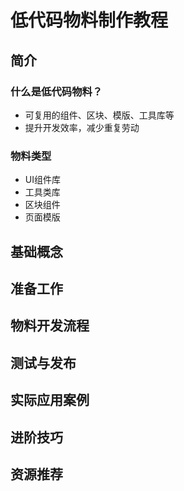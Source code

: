 # 低代码物料制作教程

## 简介

### 什么是低代码物料？

- 可复用的组件、区块、模版、工具库等
- 提升开发效率，减少重复劳动

### 物料类型

- UI组件库
- 工具类库
- 区块组件
- 页面模版

## 基础概念

## 准备工作

## 物料开发流程

## 测试与发布

## 实际应用案例

## 进阶技巧

## 资源推荐
